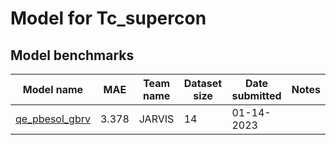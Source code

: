 # Model for Tc_supercon

<h2>Model benchmarks</h2>

<table style="width:100%" id="j_table">
 <thead>
  <tr>
    <th>Model name</th>
    <th>MAE</th>
    <th>Team name</th>
    <th>Dataset size</th>
    <th>Date submitted</th>
    <th>Notes</th>
  </tr>
 </thead>
<!--table_content--><tr><td><a href="https://github.com/usnistgov/alignn" target="_blank">qe_pbesol_gbrv</a></td><td>3.378</td><td>JARVIS</td><td>14</td><td>01-14-2023</td><td></td></tr><!--table_content-->
</table>